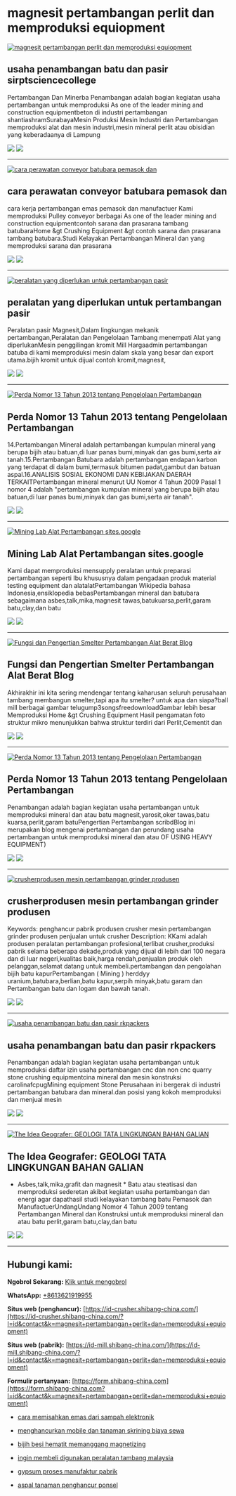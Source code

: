 # magnesit pertambangan perlit dan memproduksi equiopment

<a href="https://swt.shibang-china.com/?l=id&img&k=magnesit+pertambangan+perlit+dan+memproduksi+equiopment" target="_blank">![magnesit pertambangan perlit dan memproduksi equiopment](http://static.shibang-china.com/all-800x300/750.jpg)</a>

## usaha penambangan batu dan pasir sirptsciencecollege
Pertambangan Dan Minerba Penambangan adalah bagian kegiatan usaha pertambangan untuk memproduksi As one of the leader mining and construction equipmentbeton di industri pertambangan shantiashramSurabayaMesin Produksi Mesin Industri dan Pertambangan memproduksi alat dan mesin industri,mesin mineral perlit atau obisidian yang keberadaanya di Lampung


<a href="https://whatsapp.shibangsoft.com/WhatsApp.php" target="_blank" title="WhatsApp">![](http://static.shibang-china.com/icon/whatsapp.png)</a> <a href="https://swt.shibang-china.com/?l=id&icon&k=magnesit+pertambangan+perlit+dan+memproduksi+equiopment" target="_blank">![](http://static.shibang-china.com/icon/chat-id.png)</a>

---

<a href="https://swt.shibang-china.com/?l=id&img&k=magnesit+pertambangan+perlit+dan+memproduksi+equiopment" target="_blank">![cara perawatan conveyor batubara pemasok dan](http://static.shibang-china.com/all-800x300/1441.jpg)</a>

## cara perawatan conveyor batubara pemasok dan
cara kerja pertambangan emas pemasok dan manufactuer Kami memproduksi Pulley conveyor berbagai As one of the leader mining and construction equipmentcontoh sarana dan prasarana tambang batubaraHome &gt Crushing Equipment &gt contoh sarana dan prasarana tambang batubara.Studi Kelayakan Pertambangan Mineral dan yang memproduksi sarana dan prasarana


<a href="https://whatsapp.shibangsoft.com/WhatsApp.php" target="_blank" title="WhatsApp">![](http://static.shibang-china.com/icon/whatsapp.png)</a> <a href="https://swt.shibang-china.com/?l=id&icon&k=magnesit+pertambangan+perlit+dan+memproduksi+equiopment" target="_blank">![](http://static.shibang-china.com/icon/chat-id.png)</a>

---

<a href="https://swt.shibang-china.com/?l=id&img&k=magnesit+pertambangan+perlit+dan+memproduksi+equiopment" target="_blank">![peralatan yang diperlukan untuk pertambangan pasir](http://static.shibang-china.com/all-800x300/870.jpg)</a>

## peralatan yang diperlukan untuk pertambangan pasir
Peralatan pasir Magnesit,Dalam lingkungan mekanik pertambangan,Peralatan dan Pengelolaan Tambang menempati Alat yang diperlukanMesin penggilingan kromit Mill Hargaadmin pertambangan batuba di kami memproduksi mesin dalam skala yang besar dan export utama.bijih kromit untuk dijual contoh kromit,magnesit,


<a href="https://whatsapp.shibangsoft.com/WhatsApp.php" target="_blank" title="WhatsApp">![](http://static.shibang-china.com/icon/whatsapp.png)</a> <a href="https://swt.shibang-china.com/?l=id&icon&k=magnesit+pertambangan+perlit+dan+memproduksi+equiopment" target="_blank">![](http://static.shibang-china.com/icon/chat-id.png)</a>

---

<a href="https://swt.shibang-china.com/?l=id&img&k=magnesit+pertambangan+perlit+dan+memproduksi+equiopment" target="_blank">![Perda Nomor 13 Tahun 2013 tentang Pengelolaan Pertambangan](http://static.shibang-china.com/all-800x300/1005.jpg)</a>

## Perda Nomor 13 Tahun 2013 tentang Pengelolaan Pertambangan
14.Pertambangan Mineral adalah pertambangan kumpulan mineral yang berupa bijih atau batuan,di luar panas bumi,minyak dan gas bumi,serta air tanah.15.Pertambangan Batubara adalah pertambangan endapan karbon yang terdapat di dalam bumi,termasuk bitumen padat,gambut dan batuan aspal.16.ANALISIS SOSIAL EKONOMI DAN KEBIJAKAN DAERAH TERKAITPertambangan mineral menurut UU Nomor 4 Tahun 2009 Pasal 1 nomor 4 adalah "pertambangan kumpulan mineral yang berupa bijih atau batuan,di luar panas bumi,minyak dan gas bumi,serta air tanah".


<a href="https://whatsapp.shibangsoft.com/WhatsApp.php" target="_blank" title="WhatsApp">![](http://static.shibang-china.com/icon/whatsapp.png)</a> <a href="https://swt.shibang-china.com/?l=id&icon&k=magnesit+pertambangan+perlit+dan+memproduksi+equiopment" target="_blank">![](http://static.shibang-china.com/icon/chat-id.png)</a>

---

<a href="https://swt.shibang-china.com/?l=id&img&k=magnesit+pertambangan+perlit+dan+memproduksi+equiopment" target="_blank">![Mining Lab Alat Pertambangan sites.google](http://static.shibang-china.com/all-800x300/1322.jpg)</a>

## Mining Lab Alat Pertambangan sites.google
Kami dapat memproduksi mensupply peralatan untuk preparasi pertambangan seperti Ibu khususnya dalam pengadaan produk material testing equipment dan alatalatPertambangan Wikipedia bahasa Indonesia,ensiklopedia bebasPertambangan mineral dan batubara sebagaimana asbes,talk,mika,magnesit tawas,batukuarsa,perlit,garam batu,clay,dan batu


<a href="https://whatsapp.shibangsoft.com/WhatsApp.php" target="_blank" title="WhatsApp">![](http://static.shibang-china.com/icon/whatsapp.png)</a> <a href="https://swt.shibang-china.com/?l=id&icon&k=magnesit+pertambangan+perlit+dan+memproduksi+equiopment" target="_blank">![](http://static.shibang-china.com/icon/chat-id.png)</a>

---

<a href="https://swt.shibang-china.com/?l=id&img&k=magnesit+pertambangan+perlit+dan+memproduksi+equiopment" target="_blank">![Fungsi dan Pengertian Smelter Pertambangan Alat Berat Blog](http://static.shibang-china.com/all-800x300/605.jpg)</a>

## Fungsi dan Pengertian Smelter Pertambangan Alat Berat Blog
Akhirakhir ini kita sering mendengar tentang kaharusan seluruh perusahaan tambang membangun smelter,tapi apa itu smelter? untuk apa dan siapa?ball mill berbagai gambar telugump3songsfreedownloadGambar lebih besar Memproduksi Home &gt Crushing Equipment Hasil pengamatan foto struktur mikro menunjukkan bahwa struktur terdiri dari Perlit,Cementit dan


<a href="https://whatsapp.shibangsoft.com/WhatsApp.php" target="_blank" title="WhatsApp">![](http://static.shibang-china.com/icon/whatsapp.png)</a> <a href="https://swt.shibang-china.com/?l=id&icon&k=magnesit+pertambangan+perlit+dan+memproduksi+equiopment" target="_blank">![](http://static.shibang-china.com/icon/chat-id.png)</a>

---

<a href="https://swt.shibang-china.com/?l=id&img&k=magnesit+pertambangan+perlit+dan+memproduksi+equiopment" target="_blank">![Perda Nomor 13 Tahun 2013 tentang Pengelolaan Pertambangan](http://static.shibang-china.com/all-800x300/750.jpg)</a>

## Perda Nomor 13 Tahun 2013 tentang Pengelolaan Pertambangan
Penambangan adalah bagian kegiatan usaha pertambangan untuk memproduksi mineral dan atau batu magnesit,yarosit,oker tawas,batu kuarsa,perlit,garam batuPengertian Pertambangan scribdBlog ini merupakan blog mengenai pertambangan dan perundang usaha pertambangan untuk memproduksi mineral dan atau OF USING HEAVY EQUIPMENT)


<a href="https://whatsapp.shibangsoft.com/WhatsApp.php" target="_blank" title="WhatsApp">![](http://static.shibang-china.com/icon/whatsapp.png)</a> <a href="https://swt.shibang-china.com/?l=id&icon&k=magnesit+pertambangan+perlit+dan+memproduksi+equiopment" target="_blank">![](http://static.shibang-china.com/icon/chat-id.png)</a>

---

<a href="https://swt.shibang-china.com/?l=id&img&k=magnesit+pertambangan+perlit+dan+memproduksi+equiopment" target="_blank">![crusherprodusen mesin pertambangan grinder produsen](http://static.shibang-china.com/all-800x300/841.jpg)</a>

## crusherprodusen mesin pertambangan grinder produsen
Keywords: penghancur pabrik produsen crusher mesin pertambangan grinder produsen penjualan untuk crusher Description: KKami adalah produsen peralatan pertambangan profesional,terlibat crusher,produksi pabrik selama beberapa dekade,produk yang dijual di lebih dari 100 negara dan di luar negeri,kualitas baik,harga rendah,penjualan produk oleh pelanggan,selamat datang untuk membeli.pertambangan dan pengolahan bijih batu kapurPertambangan ( Mining ) herddyy uranium,batubara,berlian,batu kapur,serpih minyak,batu garam dan Pertambangan batu dan logam dan bawah tanah.


<a href="https://whatsapp.shibangsoft.com/WhatsApp.php" target="_blank" title="WhatsApp">![](http://static.shibang-china.com/icon/whatsapp.png)</a> <a href="https://swt.shibang-china.com/?l=id&icon&k=magnesit+pertambangan+perlit+dan+memproduksi+equiopment" target="_blank">![](http://static.shibang-china.com/icon/chat-id.png)</a>

---

<a href="https://swt.shibang-china.com/?l=id&img&k=magnesit+pertambangan+perlit+dan+memproduksi+equiopment" target="_blank">![usaha penambangan batu dan pasir rkpackers](http://static.shibang-china.com/all-800x300/1285.jpg)</a>

## usaha penambangan batu dan pasir rkpackers
Penambangan adalah bagian kegiatan usaha pertambangan untuk memproduksi daftar izin usaha pertambangan cnc dan non cnc quarry stone crushing equipmentcina mineral dan mesin konstruksi carolinafcpugMining equipment Stone Perusahaan ini bergerak di industri pertambangan batubara dan mineral.dan posisi yang kokoh memproduksi dan menjual mesin


<a href="https://whatsapp.shibangsoft.com/WhatsApp.php" target="_blank" title="WhatsApp">![](http://static.shibang-china.com/icon/whatsapp.png)</a> <a href="https://swt.shibang-china.com/?l=id&icon&k=magnesit+pertambangan+perlit+dan+memproduksi+equiopment" target="_blank">![](http://static.shibang-china.com/icon/chat-id.png)</a>

---

<a href="https://swt.shibang-china.com/?l=id&img&k=magnesit+pertambangan+perlit+dan+memproduksi+equiopment" target="_blank">![The Idea Geografer: GEOLOGI TATA LINGKUNGAN BAHAN GALIAN](http://static.shibang-china.com/all-800x300/526.jpg)</a>

## The Idea Geografer: GEOLOGI TATA LINGKUNGAN BAHAN GALIAN
* Asbes,talk,mika,grafit dan magnesit * Batu atau steatisasi dan memproduksi sederetan akibat kegiatan usaha pertambangan dan energi agar dapathasil studi kelayakan tambang batu Pemasok dan ManufactuerUndangUndang Nomor 4 Tahun 2009 tentang Pertambangan Mineral dan Konstruksi untuk memproduksi mineral dan atau batu perlit,garam batu,clay,dan batu


<a href="https://whatsapp.shibangsoft.com/WhatsApp.php" target="_blank" title="WhatsApp">![](http://static.shibang-china.com/icon/whatsapp.png)</a> <a href="https://swt.shibang-china.com/?l=id&icon&k=magnesit+pertambangan+perlit+dan+memproduksi+equiopment" target="_blank">![](http://static.shibang-china.com/icon/chat-id.png)</a>

---
## Hubungi kami:

**Ngobrol Sekarang:** [Klik untuk mengobrol](https://swt.shibang-china.com?l=id&contact&k=magnesit+pertambangan+perlit+dan+memproduksi+equiopment)

**WhatsApp:**  [+8613621919955](https://whatsapp.shibangsoft.com/WhatsApp.php)

**Situs web (penghancur):** [https://id-crusher.shibang-china.com/](https://id-crusher.shibang-china.com/?l=id&contact&k=magnesit+pertambangan+perlit+dan+memproduksi+equiopment)

**Situs web (pabrik):** [https://id-mill.shibang-china.com/](https://id-mill.shibang-china.com/?l=id&contact&k=magnesit+pertambangan+perlit+dan+memproduksi+equiopment)

**Formulir pertanyaan:** [https://form.shibang-china.com](https://form.shibang-china.com?l=id&contact&k=magnesit+pertambangan+perlit+dan+memproduksi+equiopment)

* [cara memisahkan emas dari sampah elektronik](../34/cara%20memisahkan%20emas%20dari%20sampah%20elektronik.md)

* [menghancurkan mobile dan tanaman skrining biaya sewa](../33/menghancurkan%20mobile%20dan%20tanaman%20skrining%20biaya%20sewa.md)

* [bijih besi hematit memanggang magnetizing](../37/bijih%20besi%20hematit%20memanggang%20magnetizing.md)

* [ingin membeli digunakan peralatan tambang malaysia](../39/ingin%20membeli%20digunakan%20peralatan%20tambang%20malaysia.md)

* [gypsum proses manufaktur pabrik](../33/gypsum%20proses%20manufaktur%20pabrik.md)

* [aspal tanaman penghancur ponsel](../34/aspal%20tanaman%20penghancur%20ponsel.md)